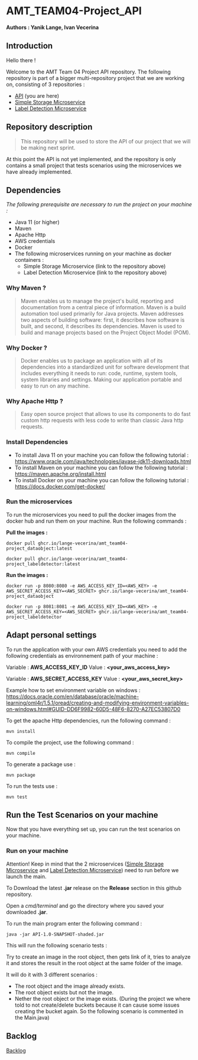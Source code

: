 # AMT_TEAM04-Project_API

**Authors : Yanik Lange, Ivan Vecerina**

## **Introduction**


Hello there ! 

Welcome to the AMT Team 04 Project API repository.
The following repository is part of a bigger multi-repository project that we are working on, consisting of 3 repositories :
* [API](https://github.com/Lange-Vecerina/AMT_TEAM04-Project_API) (you are here)
* [Simple Storage Microservice](https://github.com/Lange-Vecerina/AMT_TEAM04-Project_DataObject)
* [Label Detection Microservice](https://github.com/Lange-Vecerina/AMT_TEAM04-Project_LabelDetector)

## **Repository description**

> This repository will be used to store the API of our project that we will be making next sprint.

At this point the API is not yet implemented, and the repository is only contains a small project that tests scenarios using the microservices we have already implemented.

## **Dependencies**

*The following prerequisite are necessary to run the project on your machine :*

* Java 11 (or higher)
* Maven 
* Apache Http
* AWS credentials
* Docker
* The following microservices running on your machine as docker containers :
    * Simple Storage Microservice (link to the repository above)
    * Label Detection Microservice (link to the repository above)

  
### **Why Maven ?**

> Maven enables us to manage the project's build, reporting and documentation from a central piece of information. Maven is a build automation tool used primarily for Java projects. Maven addresses two aspects of building software: first, it describes how software is built, and second, it describes its dependencies. Maven is used to build and manage projects based on the Project Object Model (POM). 

### **Why Docker ?**

> Docker enables us to package an application with all of its dependencies into a standardized unit for software development that includes everything it needs to run: code, runtime, system tools, system libraries and settings. Making our application portable and easy to run on any machine.

### **Why Apache Http ?**
> Easy open source project that allows to use its components to do fast custom http requests with less code to write
> than classic Java http requests.
### **Install Dependencies**

- To install Java 11 on your machine you can follow the following tutorial : https://www.oracle.com/java/technologies/javase-jdk11-downloads.html
- To install Maven on your machine you can follow the following tutorial : https://maven.apache.org/install.html
- To install Docker on your machine you can follow the following tutorial : https://docs.docker.com/get-docker/

### **Run the microservices**

To run the microservices you need to pull the docker images from the docker hub and run them on your machine. Run the following commands :

**Pull the images :**

    docker pull ghcr.io/lange-vecerina/amt_team04-project_dataobject:latest
>
    docker pull ghcr.io/lange-vecerina/amt_team04-project_labeldetector:latest

**Run the images :**

    docker run -p 8080:8080 -e AWS_ACCESS_KEY_ID=<AWS_KEY> -e AWS_SECRET_ACCESS_KEY=<AWS_SECRET> ghcr.io/lange-vecerina/amt_team04-project_dataobject
>
    docker run -p 8081:8081 -e AWS_ACCESS_KEY_ID=<AWS_KEY> -e AWS_SECRET_ACCESS_KEY=<AWS_SECRET> ghcr.io/lange-vecerina/amt_team04-project_labeldetector


## **Adapt personal settings**

To run the application with your own AWS credentials you need to add the following credentials as environnement path of 
your machine :

Variable : **AWS_ACCESS_KEY_ID** Value : **<your_aws_access_key>**

Variable : **AWS_SECRET_ACCESS_KEY** Value : **<your_aws_secret_key>**

Example how to set environment variable on windows :
https://docs.oracle.com/en/database/oracle/machine-learning/oml4r/1.5.1/oread/creating-and-modifying-environment-variables-on-windows.html#GUID-DD6F9982-60D5-48F6-8270-A27EC53807D0


To get the apache Http dependencies, run the following command :

```mvn install```

To compile the project, use the following command :

```mvn compile```

To generate a package use :

```mvn package```

To run the tests use :

```mvn test```

## **Run the Test Scenarios on your machine**

Now that you have everything set up, you can run the test scenarios on your machine.


### **Run on your machine**

Attention! Keep in mind that the 2 microservices ([Simple Storage Microservice](https://github.com/Lange-Vecerina/AMT_TEAM04-Project_DataObject)
and [Label Detection Microservice](https://github.com/Lange-Vecerina/AMT_TEAM04-Project_LabelDetector)) need to run before we launch the main.

To Download the latest **.jar** release on the **Release** section in this github repository.

Open a *cmd/terminal* and go the directory where you saved your downloaded **.jar**.

To run the main program enter the following command : 

```java -jar API-1.0-SNAPSHOT-shaded.jar```



This will run the following scenario tests :

Try to create an image in the root object, then gets link of it, tries to analyze it and stores
the result in the root object at the same folder of the image.

It will do it with 3 different scenarios :

* The root object and the image already exists.
* The root object exists but not the image.
* Nether the root object or the image exists. (During the project we where told to not create/delete buckets because it can cause some issues creating the bucket again. So the following scenario is commented in the Main.java)

## Backlog

[Backlog](https://github.com/orgs/Lange-Vecerina/projects/3/views/1?layout=board)


